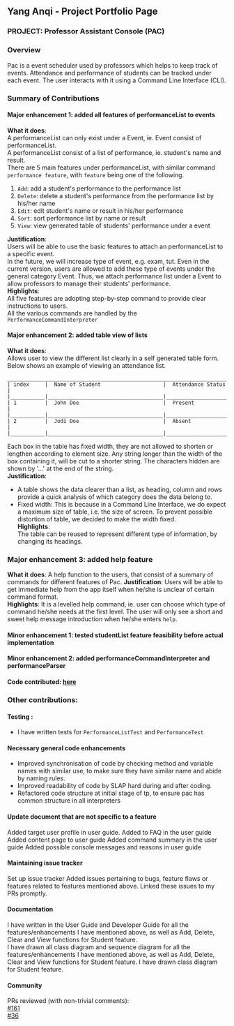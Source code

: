 ## Yang Anqi - Project Portfolio Page
### PROJECT: Professor Assistant Console (PAC) 

### Overview
Pac is a event scheduler used by professors which helps to keep track of events. 
Attendance and performance of students can be tracked under each event. 
The user interacts with it using a Command Line Interface (CLI).

### Summary of Contributions
#### Major enhancement 1: added all features of performanceList to events
**What it does**:  
A performanceList can only exist under a Event, ie. Event consist of performanceList.  
A performanceList consist of a list of performance, ie. student's name and result.  
There are 5 main features under performanceList, with similar command `performance feature`, 
with `feature` being one of the following.  
 1. `Add`: add a student's performance to the performance list
 1. `Delete`: delete a student's performance from the performance list by his/her name
 1. `Edit`: edit student's name or result in his/her performance
 1. `Sort`: sort performance list by name or result
 1. `View`: view generated table of students' performance under a event  
 
**Justification**:  
Users will be able to use the basic features to attach an performanceList to a specific event.  
In the future, we will increase type of event, e.g. exam, tut. Even in the current version, 
users are allowed to add these type of events under the general category Event. Thus, we 
attach performance list under a Event to allow professors to manage their students' performance.  
**Highlights**:  
All five features are adopting step-by-step command to provide clear instructions to users.  
All the various commands are handled by the `PerformanceCommandInterpreter`  

#### Major enhancement 2: added table view of lists
**What it does**:  
Allows user to view the different list clearly in a self generated table form.
Below shows an example of viewing an attendance list.  
    
    _________________________________________________________________________________________________
    | index     |  Name of Student                    |  Attendance Status                          |
    |___________|_____________________________________|_____________________________________________|
    | 1         |  John Doe                           |  Present                                    |
    |___________|_____________________________________|_____________________________________________|
    | 2         |  Jodi Doe                           |  Absent                                     |
    |___________|_____________________________________|_____________________________________________|
     
Each box in the table has fixed width, they are not allowed to shorten or lengthen according
to element size. Any string longer than the width of the box containing it, will be cut
to a shorter string. The characters hidden are shown by '...' at the end of the string.  
**Justification**:  
- A table shows the data clearer than a list, as heading, column and rows provide a 
quick analysis of which category does the data belong to.   
- Fixed width: This is because in a Command Line Interface, we do expect a maximum size
of table, i.e. the size of screen. To prevent possible distortion of table, we decided to
make the width fixed.  
**Highlights**:  
The table can be reused to represent different type of information, by changing its headings. 

### Major enhancement 3: added help feature
**What it does**: 
A help function to the users, that consist of a summary of commands for different features
of Pac. 
**Justification**: 
Users will be able to get immediate help from the app itself when he/she is unclear of 
certain command format.  
**Highlights**: 
It is a levelled help command, ie. user can choose which type of command he/she needs at
the first level. The user will only see a short and sweet help message introduction 
when he/she enters `help`.  

#### Minor enhancement 1: tested studentList feature feasibility before actual implementation
#### Minor enhancement 2: added performanceCommandInterpreter and performanceParser
#### Code contributed: [here](https://nus-cs2113-ay1920s2.github.io/tp-dashboard/#=undefined&search=anqi-nus)

### Other contributions:
#### Testing :
- I have written tests for `PerformanceListTest` and `PerformanceTest`

#### Necessary general code enhancements
- Improved synchronisation of code by checking method and variable
 names with similar use, to make sure they have similar name and
 abide by naming rules. 
- Improved readability of code by SLAP hard during and after coding.
- Refactored code structure at initial stage of tp, to ensure
 pac has common structure in all interpreters

#### Update document that are not specific to a feature 
Added target user profile in user guide. 
Added to FAQ in the user guide
Added content page to user guide
Added command summary in the user guide
Added possible console messages and reasons in user guide 

#### Maintaining issue tracker
Set up issue tracker
Added issues pertaining to bugs, feature flaws or features related to features mentioned above. 
Linked these issues to my PRs promptly. 

#### Documentation
I have written in the User Guide and Developer Guide for all the features/enhancements I have mentioned above, as well 
 as Add, Delete, Clear and View functions for Student feature.  
I have drawn all class diagram and sequence diagram for all the features/enhancements I have mentioned above, as well
as Add, Delete, Clear and View functions for Student feature.  I have drawn class diagram for Student feature.  

#### Community
PRs reviewed (with non-trivial comments):  
[#161](https://github.com/AY1920S2-CS2113T-T12-4/tp/pull/161)  
[#36](https://github.com/AY1920S2-CS2113T-T12-4/tp/pull/36)   